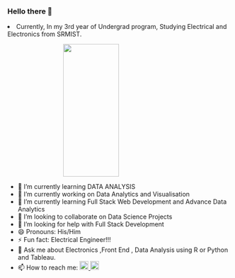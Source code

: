 ### Hello there 👋

<li>Currently, In my 3rd year of Undergrad program, Studying Electrical and Electronics from SRMIST.</li>
 
<img src="https://user-images.githubusercontent.com/65285463/149609899-0d8fd4f9-46f0-4a03-a4e3-b06249a89cac.gif" height="300px" width="300px" style=" display: block;
  margin-left: auto;
  margin-right: auto;
  width: 50%; ">


- 🌱 I’m currently learning DATA ANALYSIS  
 - 🔭 I’m currently working on Data Analytics and Visualisation
- 🌱 I’m currently learning Full Stack Web Development and Advance Data Analytics
 - 👯 I’m looking to collaborate on Data Science Projects
- 🤔 I’m looking for help with Full Stack Development 
 - 😄 Pronouns: His/Him
- ⚡ Fun fact: Electrical Engineer!!!
 - 💬 Ask me about Electronics ,Front End , Data Analysis using R or Python and Tableau.
- 📫 How to reach me:  <a href="https://www.linkedin.com/in/rupam-chattopadhyay"> <img src="https://cdn1.iconfinder.com/data/icons/social-media-rounded-corners/512/Rounded_Linkedin2_svg-512.png" height="20px" width="20px"  > </a> <a href="mailto:rupam.altavista@gmail.com"> <img src="https://cdn4.iconfinder.com/data/icons/logos-brands-5/24/gmail-128.png" height="20px" width="20px"  > </a>



